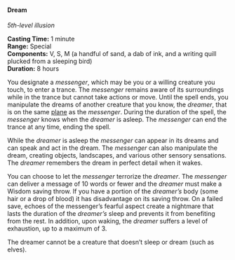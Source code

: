 #### Dream
<!-- markdownlint-disable link-image-reference-definitions -->
[_metadata_:spell_name]:- "Dream"
[_metadata_:spell_level]:- "5"
[_metadata_:spell_school]:- "illusion"
[_metadata_:ritual]:- "false"
[_metadata_:casting_time_amount]:- "1"
[_metadata_:casting_time_unit]:- "minute"
[_metadata_:range]:- "Special"
[_metadata_:target]:- "One creature you know in the same plane of existence that can sleep and dream, and one willing creature as the messenger"
[_metadata_:components_verbal]:- "true"
[_metadata_:components_somatic]:- "true"
[_metadata_:components_material]:- "true"
[_metadata_:components_material_description]:- "a handful of sand, a dab of ink, and a writing quill plucked from a sleeping bird"
[_metadata_:duration]:- "8 hours"
[_metadata_:concentration]:- "false"
[_metadata_:saving_throw]:- "Wisdom"
[_metadata_:saving_throw_success]:- "special"
[_metadata_:compared_to_wotc_srd_5.1]:- "mechanics_different_wording_different"
[_metadata_:compared_to_a5e_srd]:- "mechanics_same_wording_different"
<!-- markdownlint-disable-next-line no-emphasis-as-heading -->
_5th-level illusion_

**Casting Time:** 1 minute \
**Range:** Special \
**Components:** V, S, M (a handful of sand, a dab of ink, and a writing quill plucked from a sleeping bird) \
**Duration:** 8 hours

You designate a _messenger_, which may be you or a willing creature you touch, to enter a trance.
The _messenger_ remains aware of its surroundings while in the trance but cannot take actions or move.
Until the spell ends, you manipulate the dreams of another creature that you know, the _dreamer_, that is on the same [plane](#Planes_of_Existence_planes_of_existence) as the _messenger_.
During the duration of the spell, the _messenger_ knows when the _dreamer_ is asleep.
The _messenger_ can end the trance at any time, ending the spell.

While the _dreamer_ is asleep the _messenger_ can appear in its dreams and can speak and act in the dream.
The _messenger_ can also manipulate the dream, creating objects, landscapes, and various other sensory sensations.
The _dreamer_ remembers the dream in perfect detail when it wakes.

You can choose to let the _messenger_ terrorize the _dreamer_.
The _messenger_ can deliver a message of 10 words or fewer and the _dreamer_ must make a Wisdom saving throw.
If you have a portion of the _dreamer’s_ body (some hair or a drop of blood) it has disadvantage on its saving throw.
On a failed save, echoes of the messenger’s fearful aspect create a nightmare that lasts the duration of the _dreamer’s_ sleep and prevents it from benefiting from the rest.
In addition, upon waking, the _dreamer_ suffers a level of exhaustion, up to a maximum of 3.

The dreamer cannot be a creature that doesn’t sleep or dream (such as elves).

